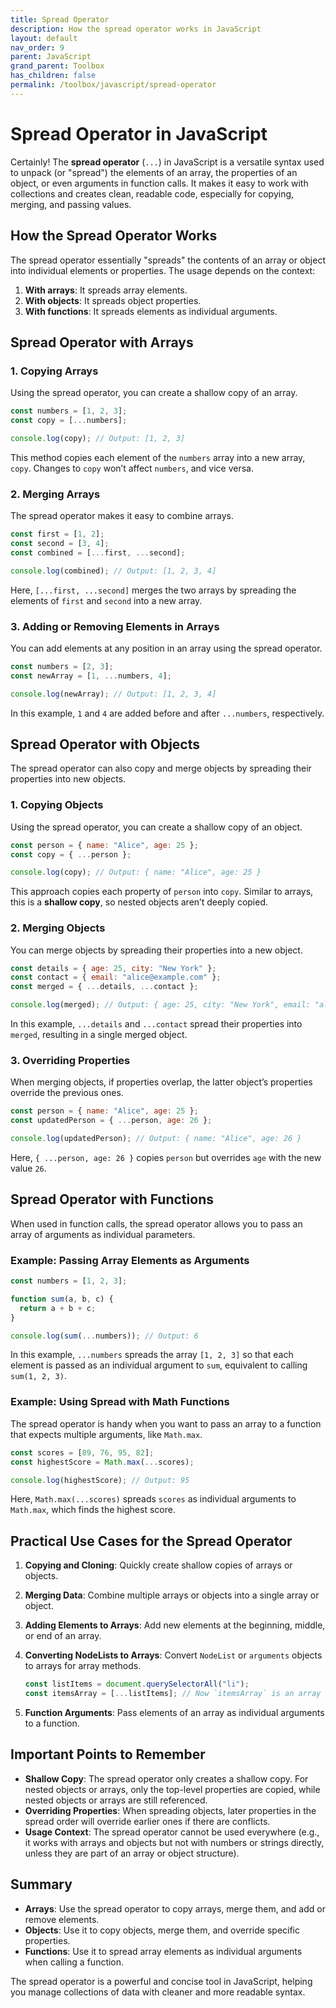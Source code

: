 ```yaml
---
title: Spread Operator
description: How the spread operator works in JavaScript
layout: default
nav_order: 9
parent: JavaScript
grand_parent: Toolbox
has_children: false
permalink: /toolbox/javascript/spread-operator
---
```


# Spread Operator in JavaScript

Certainly! The **spread operator** (`...`) in JavaScript is a versatile syntax used to unpack (or "spread") the elements of an array, the properties of an object, or even arguments in function calls. It makes it easy to work with collections and creates clean, readable code, especially for copying, merging, and passing values.

## How the Spread Operator Works

The spread operator essentially "spreads" the contents of an array or object into individual elements or properties. The usage depends on the context:

1. **With arrays**: It spreads array elements.
2. **With objects**: It spreads object properties.
3. **With functions**: It spreads elements as individual arguments.

## Spread Operator with Arrays

### 1. Copying Arrays

Using the spread operator, you can create a shallow copy of an array.

```javascript
const numbers = [1, 2, 3];
const copy = [...numbers];

console.log(copy); // Output: [1, 2, 3]
```

This method copies each element of the `numbers` array into a new array, `copy`. Changes to `copy` won’t affect `numbers`, and vice versa.

### 2. Merging Arrays

The spread operator makes it easy to combine arrays.

```javascript
const first = [1, 2];
const second = [3, 4];
const combined = [...first, ...second];

console.log(combined); // Output: [1, 2, 3, 4]
```

Here, `[...first, ...second]` merges the two arrays by spreading the elements of `first` and `second` into a new array.

### 3. Adding or Removing Elements in Arrays

You can add elements at any position in an array using the spread operator.

```javascript
const numbers = [2, 3];
const newArray = [1, ...numbers, 4];

console.log(newArray); // Output: [1, 2, 3, 4]
```

In this example, `1` and `4` are added before and after `...numbers`, respectively.

## Spread Operator with Objects

The spread operator can also copy and merge objects by spreading their properties into new objects.

### 1. Copying Objects

Using the spread operator, you can create a shallow copy of an object.

```javascript
const person = { name: "Alice", age: 25 };
const copy = { ...person };

console.log(copy); // Output: { name: "Alice", age: 25 }
```

This approach copies each property of `person` into `copy`. Similar to arrays, this is a **shallow copy**, so nested objects aren’t deeply copied.

### 2. Merging Objects

You can merge objects by spreading their properties into a new object.

```javascript
const details = { age: 25, city: "New York" };
const contact = { email: "alice@example.com" };
const merged = { ...details, ...contact };

console.log(merged); // Output: { age: 25, city: "New York", email: "alice@example.com" }
```

In this example, `...details` and `...contact` spread their properties into `merged`, resulting in a single merged object.

### 3. Overriding Properties

When merging objects, if properties overlap, the latter object’s properties override the previous ones.

```javascript
const person = { name: "Alice", age: 25 };
const updatedPerson = { ...person, age: 26 };

console.log(updatedPerson); // Output: { name: "Alice", age: 26 }
```

Here, `{ ...person, age: 26 }` copies `person` but overrides `age` with the new value `26`.

## Spread Operator with Functions

When used in function calls, the spread operator allows you to pass an array of arguments as individual parameters.

### Example: Passing Array Elements as Arguments

```javascript
const numbers = [1, 2, 3];

function sum(a, b, c) {
  return a + b + c;
}

console.log(sum(...numbers)); // Output: 6
```

In this example, `...numbers` spreads the array `[1, 2, 3]` so that each element is passed as an individual argument to `sum`, equivalent to calling `sum(1, 2, 3)`.

### Example: Using Spread with Math Functions

The spread operator is handy when you want to pass an array to a function that expects multiple arguments, like `Math.max`.

```javascript
const scores = [89, 76, 95, 82];
const highestScore = Math.max(...scores);

console.log(highestScore); // Output: 95
```

Here, `Math.max(...scores)` spreads `scores` as individual arguments to `Math.max`, which finds the highest score.

## Practical Use Cases for the Spread Operator

1. **Copying and Cloning**: Quickly create shallow copies of arrays or objects.
2. **Merging Data**: Combine multiple arrays or objects into a single array or object.
3. **Adding Elements to Arrays**: Add new elements at the beginning, middle, or end of an array.
4. **Converting NodeLists to Arrays**: Convert `NodeList` or `arguments` objects to arrays for array methods.

   ```javascript
   const listItems = document.querySelectorAll("li");
   const itemsArray = [...listItems]; // Now `itemsArray` is an array
   ```

5. **Function Arguments**: Pass elements of an array as individual arguments to a function.

## Important Points to Remember

- **Shallow Copy**: The spread operator only creates a shallow copy. For nested objects or arrays, only the top-level properties are copied, while nested objects or arrays are still referenced.
- **Overriding Properties**: When spreading objects, later properties in the spread order will override earlier ones if there are conflicts.
- **Usage Context**: The spread operator cannot be used everywhere (e.g., it works with arrays and objects but not with numbers or strings directly, unless they are part of an array or object structure).

## Summary

- **Arrays**: Use the spread operator to copy arrays, merge them, and add or remove elements.
- **Objects**: Use it to copy objects, merge them, and override specific properties.
- **Functions**: Use it to spread array elements as individual arguments when calling a function.

The spread operator is a powerful and concise tool in JavaScript, helping you manage collections of data with cleaner and more readable syntax.
